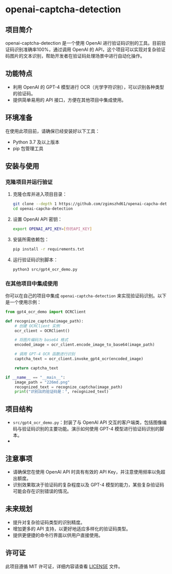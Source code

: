 # openai-captcha-detection

## 项目简介

openai-captcha-detection 是一个使用 OpenAI 进行验证码识别的工具。目前验证码识别准确率100%，通过调用 OpenAI 的 API，这个项目可以实现对复杂验证码图片的文本识别，帮助开发者在验证码处理场景中进行自动化操作。

## 功能特点
- 利用 OpenAI 的 GPT-4 模型进行 OCR（光学字符识别），可以识别各种类型的验证码。
- 提供简单易用的 API 接口，方便在其他项目中集成使用。

## 环境准备

在使用此项目前，请确保已经安装好以下工具：
- Python 3.7 及以上版本
- pip 包管理工具

## 安装与使用

### 克隆项目并运行验证
1. 克隆仓库并进入项目目录：
    ```sh
    git clone --depth 1 https://github.com/zgimszhd61/openai-capcha-detection
    cd openai-capcha-detection
    ```

2. 设置 OpenAI API 密钥：
    ```sh
    export OPENAI_API_KEY=[你的API_KEY]
    ```

3. 安装所需依赖包：
    ```sh
    pip install -r requirements.txt
    ```

4. 运行验证码识别脚本：
    ```sh
    python3 src/gpt4_ocr_demo.py
    ```

### 在其他项目中集成使用
你可以在自己的项目中集成 `openai-captcha-detection` 来实现验证码识别。以下是一个使用示例：

```python
from gpt4_ocr_demo import OCRClient

def recognize_captcha(image_path):
    # 创建 OCRClient 实例
    ocr_client = OCRClient()

    # 将图片编码为 base64 格式
    encoded_image = ocr_client.encode_image_to_base64(image_path)

    # 调用 GPT-4 OCR 函数进行识别
    captcha_text = ocr_client.invoke_gpt4_ocr(encoded_image)

    return captcha_text

if __name__ == "__main__":
    image_path = "226md.png"
    recognized_text = recognize_captcha(image_path)
    print("识别出的验证码是：", recognized_text)
```

## 项目结构
- `src/gpt4_ocr_demo.py`：封装了与 OpenAI API 交互的客户端类，包括图像编码与验证码识别的主要功能。演示如何使用 GPT-4 模型进行验证码识别的脚本。
- 
## 注意事项
- 请确保您在使用 OpenAI API 时具有有效的 API Key，并注意使用频率以免超出额度。
- 识别效果取决于验证码的复杂程度以及 GPT-4 模型的能力，某些复杂验证码可能会存在识别错误的情况。

## 未来规划
- 提升对复杂验证码类型的识别精度。
- 增加更多的 API 支持，以更好地适应多样化的验证码类型。
- 提供更便捷的命令行界面以供用户直接使用。

## 许可证
此项目遵循 MIT 许可证，详细内容请查看 [LICENSE](LICENSE) 文件。
